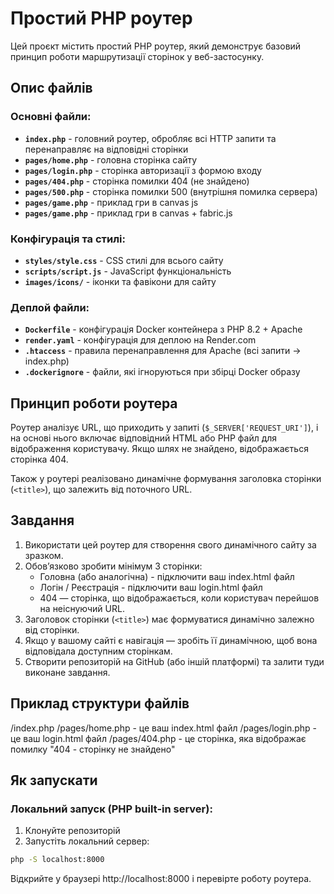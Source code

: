 # Простий PHP роутер

Цей проєкт містить простий PHP роутер, який демонструє базовий принцип роботи маршрутизації сторінок у веб-застосунку.

## Опис файлів

### Основні файли:
- **`index.php`** - головний роутер, обробляє всі HTTP запити та перенаправляє на відповідні сторінки
- **`pages/home.php`** - головна сторінка сайту
- **`pages/login.php`** - сторінка авторизації з формою входу
- **`pages/404.php`** - сторінка помилки 404 (не знайдено)
- **`pages/500.php`** - сторінка помилки 500 (внутрішня помилка сервера)
- **`pages/game.php`** - приклад гри в canvas js
- **`pages/game.php`** - приклад гри в canvas + fabric.js

### Конфігурація та стилі:
- **`styles/style.css`** - CSS стилі для всього сайту
- **`scripts/script.js`** - JavaScript функціональність
- **`images/icons/`** - іконки та фавікони для сайту

### Деплой файли:
- **`Dockerfile`** - конфігурація Docker контейнера з PHP 8.2 + Apache
- **`render.yaml`** - конфігурація для деплою на Render.com
- **`.htaccess`** - правила перенаправлення для Apache (всі запити → index.php)
- **`.dockerignore`** - файли, які ігноруються при збірці Docker образу

## Принцип роботи роутера

Роутер аналізує URL, що приходить у запиті (`$_SERVER['REQUEST_URI']`), і на основі нього включає відповідний HTML або PHP файл для відображення користувачу. Якщо шлях не знайдено, відображається сторінка 404.

Також у роутері реалізовано динамічне формування заголовка сторінки (`<title>`), що залежить від поточного URL.

## Завдання

1. Використати цей роутер для створення свого динамічного сайту за зразком.
2. Обов’язково зробити мінімум 3 сторінки:
    - Головна (або аналогічна) - підключити ваш index.html файл 
    - Логін / Реєстрація - підключити ваш login.html файл
    - 404 — сторінка, що відображається, коли користувач перейшов на неіснуючий URL.
3. Заголовок сторінки (`<title>`) має формуватися динамічно залежно від сторінки.
4. Якщо у вашому сайті є навігація — зробіть її динамічною, щоб вона відповідала доступним сторінкам.
5. Створити репозиторій на GitHub (або іншій платформі) та залити туди виконане завдання.

## Приклад структури файлів

/index.php
/pages/home.php - це ваш index.html файл 
/pages/login.php - це ваш login.html файл
/pages/404.php - це сторінка, яка відображає помилку "404 - сторінку не знайдено"

## Як запускати

### Локальний запуск (PHP built-in server):
1. Клонуйте репозиторій
2. Запустіть локальний сервер:
```bash
php -S localhost:8000
```
Відкрийте у браузері http://localhost:8000 і перевірте роботу роутера.

